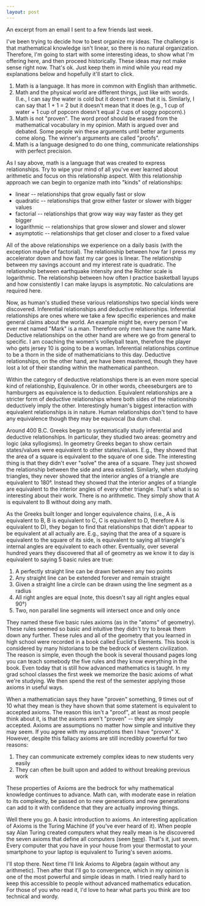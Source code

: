 ```yaml
---
layout: post
---
```

An excerpt from an email I sent to a few friends last week.

I've been trying to decide how to best organize my ideas. The challenge is that mathematical knowledge isn't linear, so there is no natural organization. Therefore, I'm going to start with some interesting ideas, to show what I'm offering here, and then proceed historically. These ideas may not make sense right now. That's ok. Just keep them in mind while you read my explanations below and hopefully it'll start to click.

1. Math is a language. It has more in common with English than arithmetic.
2. Math and the physical world are different things, just like with words. (I.e., I can say the water is cold but it doesn't mean that it is. Similarly, I can say that 1 + 1 = 2 but it doesn't mean that it does (e.g., 1 cup of water + 1 cup of popcorn doesn't equal 2 cups of soggy popcorn).)
3. Math is not "proven". The word proof should be erased from the mathematical vocabulary in my opinion. Math is argued over and debated. Some people win these arguments until better arguments come along. The winner's arguments are called "proofs".
4. Math is a language designed to do one thing, communicate relationships with perfect precision.


As I say above, math is a language that was created to express relationships. Try to wipe your mind of all you've ever learned about arithmetic and focus on this relationship aspect. With this relationship approach we can begin to organize math into "kinds" of relationships: 

+ linear -- relationships that grow equally fast or slow
+ quadratic -- relationships that grow either faster or slower with bigger values
+ factorial -- relationships that grow way way way faster as they get bigger
+ logarithmic -- relationships that grow slower and slower and slower
+ asymptotic -- relationships that get closer and closer to a fixed value

All of the above relationships we experience on a daily basis (with the exception maybe of factorial). The relationship between how far I press my accelerator down and how fast my car goes is linear. The relationship between my savings account and my interest rate is quadratic. The relationship between earthquake intensity and the Richter scale is logarithmic. The relationship between how often I practice basketball layups and how consistently I can make layups is asymptotic. No calculations are required here.

Now, as human's studied these various relationships two special kinds were discovered. Inferential relationships and deductive relationships. Inferential relationships are ones where we take a few specific experiences and make general claims about the world. An example might be, every person I've ever met named "Mark" is a man. Therefore only men have the name Mark. Deductive relationships on the other hand are where we go from general to specific. I am coaching the women's volleyball team, therefore the player who gets jersey 10 is going to be a woman. Inferential relationships continue to be a thorn in the side of mathematicians to this day. Deductive relationships, on the other hand, are have been mastered, though they have lost a lot of their standing within the mathematical pantheon.

Within the category of deductive relationships there is an even more special kind of relationship, Equivalence. Or in other words, cheeseburgers are to hamburgers as equivalence is to deduction. Equivalent relationships are a stricter form of deductive relationships where both sides of the relationship deductively imply the other. Interestingly human's biggest interaction with equivalent relationships is in nature. Human relationships don't tend to have any equivalence though they may be equivocal (ba dum cha).

Around 400 B.C. Greeks began to systematically study inferential and deductive relationships. In particular, they studied two areas: geometry and logic (aka syllogisms). In geometry Greeks began to show certain states/values were equivalent to other states/values. E.g., they showed that the area of a square is equivalent to the square of one side. The interesting thing is that they didn't ever "solve" the area of a square. They just showed the relationship between the side and area existed. Similarly, when studying triangles, they never showed that the interior angles of a triangle are equivalent to 180°. Instead they showed that the interior angles of a triangle are equivalent to the interior angles of every other triangle. That's what is so interesting about their work. There is no arithmetic. They simply show that A is equivalent to B without doing any math.

As the Greeks built longer and longer equivalence chains, (i.e., A is equivalent to B, B is equivalent to C, C is equivalent to D, therefore A is equivalent to D), they began to find that relationships that didn't appear to be equivalent at all actually are. E.g., saying that the area of a square is equivalent to the square of its side, is equivalent to saying all triangle's internal angles are equivalent to each other. Eventually, over several hundred years they discovered that all of geometry as we know it to day is equivalent to saying 5 basic rules are true:

1. A perfectly straight line can be drawn between any two points
2. Any straight line can be extended forever and remain straight
3. Given a straight line a circle can be drawn using the line segment as a radius
4. All right angles are equal (note, this doesn't say all right angles equal 90°)
5. Two, non parallel line segments will intersect once and only once 

They named these five basic rules axioms (as in the "atoms" of geometry). These rules seemed so basic and intuitive they didn't try to break them down any further. These rules and all of the geometry that you learned in high school were recorded in a book called Euclid's Elements. This book is considered by many historians to be the bedrock of western civilization. The reason is simple, even though the book is several thousand pages long you can teach somebody the five rules and they know everything in the book. Even today that is still how advanced mathematics is taught. In my grad school classes the first week we memorize the basic axioms of what we're studying. We then spend the rest of the semester applying those axioms in useful ways.

When a mathematician says they have "proven" something, 9 times out of 10 what they mean is they have shown that some statement is equivalent to accepted axioms. The reason this isn't a "proof", at least as most people think about it, is that the axioms aren't "proven" -- they are simply accepted. Axioms are assumptions no matter how simple and intuitive they may seem. If you agree with my assumptions then I have "proven" X. However, despite this fallacy axioms are still incredibly powerful for two reasons:

1. They can communicate extremely complex ideas to new students very easily
2. They can often be built upon and added to without breaking previous work 

These properties of Axioms are the bedrock for why mathematical knowledge continues to advance. Math can, with moderate ease in relation to its complexity, be passed on to new generations and new generations can add to it with confidence that they are actually improving things.

Well there you go. A basic introduction to axioms. An interesting application of Axioms is the Turing Machine (if you've ever heard of it). When people say Alan Turing created computers what they really mean is he discovered the seven axioms that define all computers (seen [here](https://en.wikipedia.org/wiki/Turing_machine#Formal_definition)). That's it, just seven. Every computer that you have in your house from your thermostat to your smartphone to your laptop is equivalent to Turing's seven axioms.

I'll stop there. Next time I'll link Axioms to Algebra (again without any arithmetic). Then after that I'll go to convergence, which in my opinion is one of the most powerful and simple ideas in math. I tried really hard to keep this accessible to people without advanced mathematics education. For those of you who read it, I'd love to hear what parts you think are too technical and wordy.
